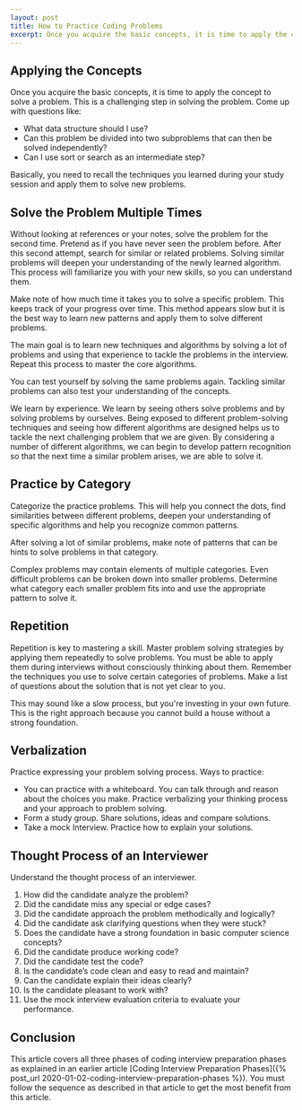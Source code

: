 ```yaml
---
layout: post
title: How to Practice Coding Problems
excerpt: Once you acquire the basic concepts, it is time to apply the concept to solve a problem. This is a challenging step in solving the problem. You will see the right way to go about tacking coding interview problems.
---
```


## Applying the Concepts

Once you acquire the basic concepts, it is time to apply the concept to solve a problem. This is a challenging step in solving the problem. Come up with questions like:

- What data structure should I use?
- Can this problem be divided into two subproblems that can then be solved independently?
- Can I use sort or search as an intermediate step?

Basically, you need to recall the techniques you learned during your study session and apply them to solve new problems.

## Solve the Problem Multiple Times

Without looking at references or your notes, solve the problem for the second time. Pretend as if you have never seen the problem before. After this second attempt, search for similar or related problems. Solving similar problems will deepen your understanding of the newly learned algorithm. This process will familiarize you with your new skills, so you can understand them. 

Make note of how much time it takes you to solve a specific problem. This keeps track of your progress over time. This method appears slow but it is the best way to learn new patterns and apply them to solve different problems.

The main goal is to learn new techniques and algorithms by solving a lot of problems and using that experience to tackle the problems in the interview. Repeat this process to master the core algorithms.

You can test yourself by solving the same problems again. Tackling similar problems can also test your understanding of the concepts.

We learn by experience. We learn by seeing others solve problems and by solving problems by ourselves. Being exposed to different problem-solving techniques and seeing how different algorithms are designed helps us to tackle the next challenging problem that we are given. By considering a number of different algorithms, we can begin to develop pattern recognition so that the next time a similar problem arises, we are able to solve it.

## Practice by Category

Categorize the practice problems. This will help you connect the dots, find similarities between different problems, deepen your understanding of specific algorithms and help you recognize common patterns.

After solving a lot of similar problems, make note of patterns that can be hints to solve problems in that category.

Complex problems may contain elements of multiple categories. Even difficult problems can be broken down into smaller problems. Determine what category each smaller problem fits into and use the appropriate pattern to solve it.

## Repetition

Repetition is key to mastering a skill. Master problem solving strategies by applying them repeatedly to solve problems. You must be able to apply them during interviews without consciously thinking about them. Remember the techniques you use to solve certain categories of problems. Make a list of questions about the solution that is not yet clear to you.

This may sound like a slow process, but you're investing in your own future. This is the right approach because you cannot build a house without a strong foundation.

## Verbalization

Practice expressing your problem solving process. Ways to practice:

- You can practice with a whiteboard. You can talk through and reason about the choices you make. Practice verbalizing your thinking process and your approach to problem solving.
- Form a study group. Share solutions, ideas and compare solutions.
- Take a mock Interview. Practice how to explain your solutions. 

## Thought Process of an Interviewer

Understand the thought process of an interviewer. 

1. How did the candidate analyze the problem?
2. Did the candidate miss any special or edge cases?
3. Did the candidate approach the problem methodically and logically?
4. Did the candidate ask clarifying questions when they were stuck?
5. Does the candidate have a strong foundation in basic computer science concepts?
6. Did the candidate produce working code? 
7. Did the candidate test the code?
8. Is the candidate’s code clean and easy to read and maintain?
9. Can the candidate explain their ideas clearly?
10. Is the candidate pleasant to work with?
11. Use the mock interview evaluation criteria to evaluate your performance.

## Conclusion

This article covers all three phases of coding interview preparation phases as explained in an earlier article [Coding Interview Preparation Phases]({% post_url 2020-01-02-coding-interview-preparation-phases %}). You must follow the sequence as described in that article to get the most benefit from this article.
